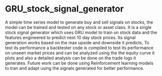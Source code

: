 # GRU_stock_signal_generator
A simple time series model to generate buy and sell signals on stocks, the model can be trained and tested on any stock or asset class. It is a single stock signal generator which uses GRU model to train on stock data and the features engineered to predict next 10 day stock prices.
Its signal generation works based on the max upside and downside it predicts, To test its performance a backtester code is compiled to test its performance on unseen market prices and can be analyzed using the the equity curve it plots  and also a detailed analysis can be done on the trade logs it generates.
Future work can be done using Reinforcement learning models to tran and adapt using the signals generated for better performance.
